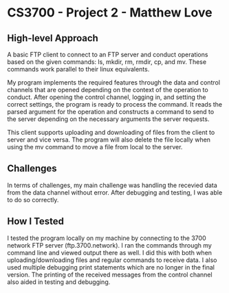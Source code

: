 # CS3700 - Project 2 - Matthew Love
## High-level Approach
A basic FTP client to connect to an FTP server and conduct operations based on the given commands: ls, mkdir, rm, rmdir, cp, and mv. These commands work parallel to their linux equivalents.

My program implements the required features through the data and control channels that are opened depending on the context of the operation to conduct. After opening the control channel, logging in, and setting the correct settings, the program is ready to process the command. It reads the parsed argument for the operation and constructs a command to send to the server depending on the necessary arguments the server requests.

This client supports uploading and downloading of files from the client to server and vice versa. The program will also delete the file locally when using the mv command to move a file from local to the server.

## Challenges
In terms of challenges, my main challenge was handling the recevied data from the data channel without error. After debugging and testing, I was able to do so correctly.

## How I Tested
I tested the program locally on my machine by connecting to the 3700 network FTP server (ftp.3700.network). I ran the commands through my command line and viewed output there as well. I did this with both when uploading/downloading files and regular commands to receive data. I also used multiple debugging print statements which are no longer in the final version. The printing of the received messages from the control channel also aided in testing and debugging.